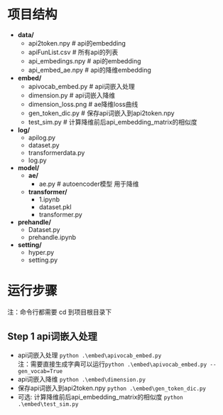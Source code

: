 # 项目结构
  - **data/**
    - api2token.npy # api的embedding
    - apiFunList.csv # 所有api的列表
    - api_embedings.npy # api的embedding
    - api_embed_ae.npy # api的降维embedding
  - **embed/**
    - apivocab_embed.py # api词嵌入处理
    - dimension.py # api词嵌入降维
    - dimension_loss.png # ae降维loss曲线
    - gen_token_dic.py # 保存api词嵌入到api2token.npy
    - test_sim.py # 计算降维前后api_embedding_matrix的相似度
  - **log/**
    - apilog.py
    - dataset.py
    - transformerdata.py
    - log.py
  - **model/**
    - **ae/**
      - ae.py # autoencoder模型 用于降维
    - **transformer/**
      - 1.ipynb
      - dataset.pkl
      - transformer.py
  - **prehandle/**
    - Dataset.py
    - prehandle.ipynb
  - **setting/**
    - hyper.py
    - setting.py
# 运行步骤
注：命令行都需要 cd 到项目根目录下 

## Step 1 api词嵌入处理

- api词嵌入处理
`python .\embed\apivocab_embed.py`  
注：需要直接生成字典可以运行`python .\embed\apivocab_embed.py --gen_vocab=True`
- api词嵌入降维 
`python .\embed\dimension.py`
- 保存api词嵌入到api2token.npy
`python .\embed\gen_token_dic.py`
- 可选: 计算降维前后api_embedding_matrix的相似度
`python .\embed\test_sim.py`